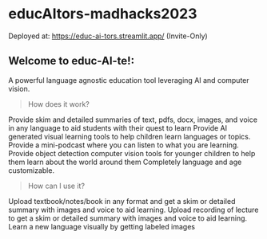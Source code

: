 # educAItors-madhacks2023

Deployed at: https://educ-ai-tors.streamlit.app/ (Invite-Only)

## Welcome to educ-AI-te!:

A powerful language agnostic education tool leveraging AI and computer vision.

>How does it work?

Provide skim and detailed summaries of text, pdfs, docx, images, and voice in any language to aid students with their quest to learn
Provide AI generated visual learning tools to help children learn languages or topics.
Provide a mini-podcast where you can listen to what you are learning.
Provide object detection computer vision tools for younger children to help them learn about the world around them
Completely language and age customizable.

>How can I use it?

Upload textbook/notes/book in any format and get a skim or detailed summary with images and voice to aid learning.
Upload recording of lecture to get a skim or detailed summary with images and voice to aid learning.
Learn a new language visually by getting labeled images